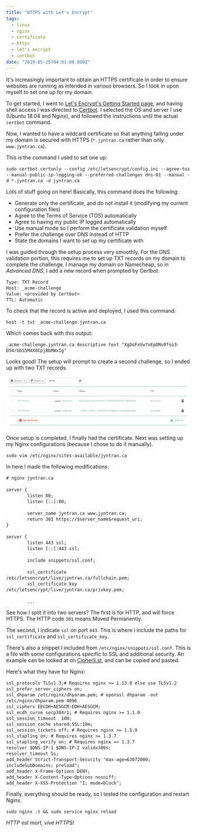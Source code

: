```yaml
---
title: "HTTPS with Let's Encrypt"
tags:
  - linux
  - nginx
  - certificate
  - https
  - let's encrypt
  - certbot
date: "2019-05-25T04:01:00.000Z"
---
```


It's increasingly important to obtain an HTTPS certificate in order to ensure websites are running as intended in various browsers. So I took in upon myself to set one up for my domain.

To get started, I went to [Let's Encrypt's Getting Started page](https://letsencrypt.org/), and having shell access I was directed to [Certbot](https://certbot.eff.org/). I selected the OS and server I use (Ubuntu 18.04 and Nginx), and followed the instructions until the actual `certbot` command.

Now, I wanted to have a wildcard certificate so that anything falling under my domain is secured with HTTPS (`*.jyntran.ca` rather than only `www.jyntran.ca`).

This is the command I used to set one up:

```
sudo certbot certonly --config /etc/letsencrypt/config.ini --agree-tos --manual-public-ip-logging-ok --preferred-challenges dns-01 --manual -d *.jyntran.ca -d jyntran.ca
```

Lots of stuff going on here! Basically, this command does the following:

- Generate only the certificate, and do not install it (modifying my current configuration files)
- Agree to the Terms of Service (TOS) automatically
- Agree to having my public IP logged automatically
- Use manual mode so I perform the certificate validation myself
- Prefer the challenge over DNS instead of HTTP
- State the domains I want to set up my certificate with

I was guided through the setup process very smoothly. For the DNS validation portion, this requires me to set up TXT records on my domain to complete the challenge. I manage my domain on Namecheap, so in *Advanced DNS*, I add a new record when prompted by Certbot:

```
Type: TXT Record
Host: _acme-challenge
Value: <provided by Certbot>
TTL: Automatic
```

To check that the record is active and deployed, I used this command:

```
host -t txt _acme-challenge.jyntran.ca
```

Which comes back with this output:

```
_acme-challenge.jyntran.ca descriptive text "XgDoFxVw7vEpONv0fso3-D54rGbS5M4X8CpjBbRWxIg"
```

Looks good! The setup will prompt to create a second challenge, so I ended up with two TXT records.

![Screenshot of Namecheap Advanced DNS](namecheap.png "The two TXT records created for Certbot's acme challenge.")

Once setup is completed, I finally had the certificate. Next was setting up my Nginx configurations (because I chose to do it manually).

```
sudo vim /etc/nginx/sites-available/jyntran.ca
```

In here I made the following modifications:

```
# nginx jyntran.ca

server {
        listen 80;
        listen [::]:80;

        server_name jyntran.ca www.jyntran.ca;
        return 301 https://$server_name$request_uri;
}

server {
        listen 443 ssl;
        listen [::]:443 ssl;

        include snippets/ssl.conf;

        ssl_certificate /etc/letsencrypt/live/jyntran.ca/fullchain.pem;
        ssl_certificate_key /etc/letsencrypt/live/jyntran.ca/privkey.pem;

        ...
```

See how I split it into two servers? The first is for HTTP, and will force HTTPS. The HTTP code `301` means Moved Permanently.

The second, I indicate `ssl` on port `443`. This is where I include the paths for `ssl_certificate` and `ssl_certificate_key`.

There's also a snippet I included from `/etc/nginx/snippets/ssl.conf`. This is a file with some configurations specific to SSL and additional security. An example can be looked at on [Cipherli.st](https://cipherli.st), and can be copied and pasted.

Here's what they have for Nginx:
```
ssl_protocols TLSv1.3;# Requires nginx >= 1.13.0 else use TLSv1.2
ssl_prefer_server_ciphers on; 
ssl_dhparam /etc/nginx/dhparam.pem; # openssl dhparam -out /etc/nginx/dhparam.pem 4096
ssl_ciphers EECDH+AESGCM:EDH+AESGCM;
ssl_ecdh_curve secp384r1; # Requires nginx >= 1.1.0
ssl_session_timeout  10m;
ssl_session_cache shared:SSL:10m;
ssl_session_tickets off; # Requires nginx >= 1.5.9
ssl_stapling on; # Requires nginx >= 1.3.7
ssl_stapling_verify on; # Requires nginx => 1.3.7
resolver $DNS-IP-1 $DNS-IP-2 valid=300s;
resolver_timeout 5s; 
add_header Strict-Transport-Security "max-age=63072000; includeSubDomains; preload";
add_header X-Frame-Options DENY;
add_header X-Content-Type-Options nosniff;
add_header X-XSS-Protection "1; mode=block";
```

Finally, everything should be ready, so I tested the configuration and restart Nginx.

```
sudo nginx -t && sudo service nginx reload
```

*HTTP est mort, vive HTTPS!*